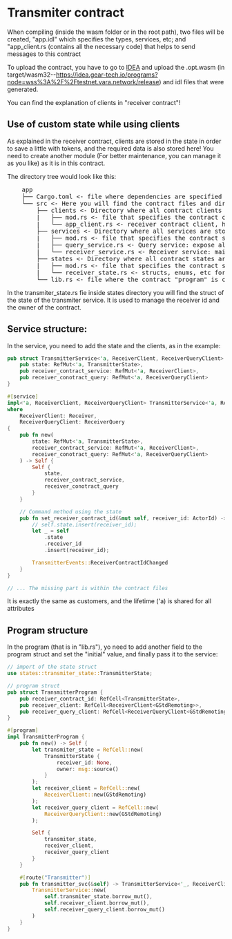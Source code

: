 # Transmiter contract

When compiling (inside the wasm folder or in the root path), two files will be created, "app.idl" which specifies the types, services, etc; and "app_client.rs (contains all the necessary code) that helps to send messages to this contract

To upload the contract, you have to go to [IDEA](https://idea.gear-tech.io/programs?node=wss%3A%2F%2Ftestnet.vara.network) and upload the .opt.wasm (in target/wasm32--https://idea.gear-tech.io/programs?node=wss%3A%2F%2Ftestnet.vara.network/release) and idl files that were generated.

You can find the explanation of clients in "receiver contract"!

## Use of custom state while using clients

As explained in the receiver contract, clients are stored in the state in order to save a little with tokens, and the required data is also stored here! You need to create another module (For better maintenance, you can manage it as you like) as it is in this contract.

The directory tree would look like this:

<pre>
    app
    ├── Cargo.toml <- file where dependencies are specified
    └── src <- Here you will find the contract files and directories
        ├── clients <- Directory where all contract clients are stored
        |   ├── mod.rs <- file that specifies the contract clients module
        |   └── app_client.rs <- receiver contract client, helper to send message to that contract
        ├── services <- Directory where all services are stored
        |   ├── mod.rs <- file that specifies the contract services module
        |   ├── query_service.rs <- Query service: expose all queries for contract
        |   └── receiver_service.rs <- Receiver service: main service of the contract
        ├── states <- Directory where all contract states are stored
        |   ├── mod.rs <- file that specifies the contract states module
        |   └── receiver_state.rs <- structs, enums, etc for state
        └── lib.rs <- file where the contract "program" is created
</pre>

In the transmiter_state.rs fie inside states directory you will find the struct of the state of the transmiter service. It is used to manage the receiver id and the owner of the contract.




## Service structure:

In the service, you need to add the state and the clients, as in the example:

```rust
pub struct TransmitterService<'a, ReceiverClient, ReceiverQueryClient> {
    pub state: RefMut<'a, TransmitterState>,
    pub receiver_contract_service: RefMut<'a, ReceiverClient>,
    pub receiver_conotract_query: RefMut<'a, ReceiverQueryClient>
}

#[service]
impl<'a, ReceiverClient, ReceiverQueryClient> TransmitterService<'a, ReceiverClient, ReceiverQueryClient>
where 
    ReceiverClient: Receiver,
    ReceiverQueryClient: ReceiverQuery
{
    pub fn new(
        state: RefMut<'a, TransmitterState>, 
        receiver_contract_service: RefMut<'a, ReceiverClient>,
        receiver_conotract_query: RefMut<'a, ReceiverQueryClient>
    ) -> Self {
        Self {
            state,
            receiver_contract_service,
            receiver_conotract_query
        }
    }

    // Command method using the state
    pub fn set_receiver_contract_id(&mut self, receiver_id: ActorId) -> TransmitterEvents {
        // self.state.insert(receiver_id);
        let _ = self
            .state
            .receiver_id
            .insert(receiver_id);

        TransmitterEvents::ReceiverContractIdChanged
    }
}

// ... The missing part is within the contract files
```

It is exactly the same as customers, and the lifetime ('a) is shared for all attributes




## Program structure

In the program (that is in "lib.rs"), yo need to add another field to the program struct and set the "initial" value, and finally pass it to the service:

```rust
// import of the state struct
use states::transmiter_state::TransmitterState;

// program struct
pub struct TransmitterProgram {
    pub receiver_contract_id: RefCell<TransmitterState>,
    pub receiver_client: RefCell<ReceiverClient<GStdRemoting>>,
    pub receiver_query_client: RefCell<ReceiverQueryClient<GStdRemoting>>
}

#[program]
impl TransmitterProgram {
    pub fn new() -> Self {
        let transmiter_state = RefCell::new(
            TransmitterState {
                receiver_id: None,
                owner: msg::source()
            }
        );
        let receiver_client = RefCell::new(
            ReceiverClient::new(GStdRemoting)
        );
        let receiver_query_client = RefCell::new(
            ReceiverQueryClient::new(GStdRemoting)
        );

        Self {
            transmiter_state,
            receiver_client,
            receiver_query_client
        }
    }

    #[route("Transmitter")]
    pub fn transmitter_svc(&self) -> TransmitterService<'_, ReceiverClient<GStdRemoting>, ReceiverQueryClient<GStdRemoting>> {
        TransmitterService::new(
            self.transmiter_state.borrow_mut(), 
            self.receiver_client.borrow_mut(), 
            self.receiver_query_client.borrow_mut()
        )
    }
}
```


